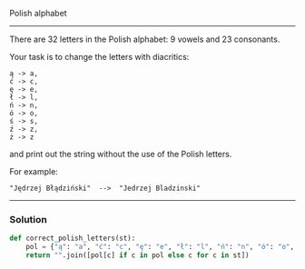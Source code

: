 Polish alphabet

---

There are 32 letters in the Polish alphabet: 9 vowels and 23 consonants.

Your task is to change the letters with diacritics:

```
ą -> a,
ć -> c,
ę -> e,
ł -> l,
ń -> n,
ó -> o,
ś -> s,
ź -> z,
ż -> z
```
and print out the string without the use of the Polish letters.

For example:

```
"Jędrzej Błądziński"  -->  "Jedrzej Bladzinski"
```

---

### Solution

```py
def correct_polish_letters(st):
    pol = {"ą": "a", "ć": "c", "ę": "e", "ł": "l", "ń": "n", "ó": "o", "ś": "s", "ź": "z", "ż": "z"}
    return "".join([pol[c] if c in pol else c for c in st])
```
